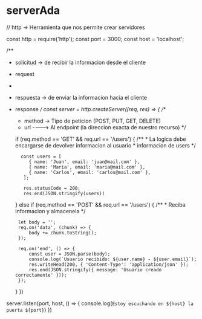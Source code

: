 # serverAda

// http -> Herramienta que nos permite crear servidores

const http = require('http');
const port = 3000;
const host = 'localhost';

/**
 * solicitud -> de recibir la informacion desde el cliente
 * request
 * 
 * respuesta -> de enviar la informacion hacia el cliente
 * response
 */
const server = http.createServer((req, res) => {
    /**
     * method -> Tipo de peticion (POST, PUT, GET, DELETE)
     * url ----> Al endpoint (la direccion exacta de nuestro recurso)
     */

    if (req.method == 'GET' && req.url == '/users') {
        /**
         * La logica debe encargarse de devolver informacion al usuario
         * informacion de users
         */

         const users = [
            { name: 'Juan', email: 'juan@mail.com' },
            { name: 'Maria', email: 'maria@mail.com' },
            { name: 'Carlos', email: 'carlos@mail.com' },
          ];

          res.statusCode = 200;
          res.end(JSON.stringify(users))
    } else if (req.method == 'POST' && req.url == '/users') {
        /**
         * Reciba informacion y almacenela
         */

        let body = '';
        req.on('data', (chunk) => {
            body += chunk.toString();
        });

        req.on('end', () => {
            const user = JSON.parse(body);
            console.log(`Usuario recibido: ${user.name} - ${user.email}`);
            res.writeHead(200, { 'Content-Type': 'application/json' });
            res.end(JSON.stringify({ message: 'Usuario creado correctamente' }));
        });
    }
})

server.listen(port, host, () => {
    console.log(`Estoy escuchando en ${host} la puerta ${port}`)
})






